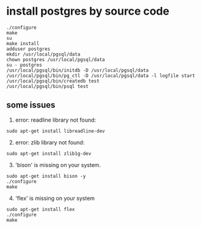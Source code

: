 # install postgres by source code

```shell
./configure
make
su
make install
adduser postgres
mkdir /usr/local/pgsql/data
chown postgres /usr/local/pgsql/data
su - postgres
/usr/local/pgsql/bin/initdb -D /usr/local/pgsql/data
/usr/local/pgsql/bin/pg_ctl -D /usr/local/pgsql/data -l logfile start
/usr/local/pgsql/bin/createdb test
/usr/local/pgsql/bin/psql test
```

## some issues

1. error: readline library not found:

```shell
sudo apt-get install libreadline-dev
```

2. error: zlib library not found:

```shell
sudo apt-get install zlib1g-dev
```

3. 'bison' is missing on your system.

```shell
sudo apt-get install bison -y
./configure
make
```

4. 'flex' is missing on your system

```shell
sudo apt-get install flex
./configure
make
```
